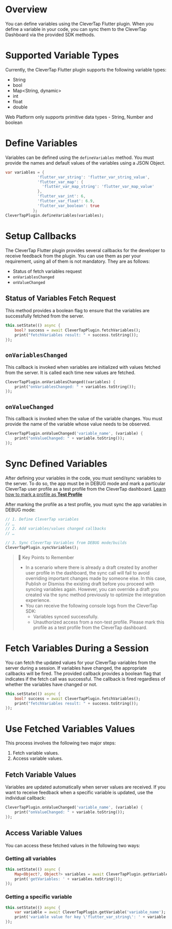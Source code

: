 # Overview
You can define variables using the CleverTap Flutter plugin. When you define a variable in your code, you can sync them to the CleverTap Dashboard via the provided SDK methods.

# Supported Variable Types

Currently, the CleverTap Flutter plugin supports the following variable types:

- String
- bool
- Map<String, dynamic>
- int
- float
- double

Web Platform only supports primitive data types - String, Number and boolean

# Define Variables

Variables can be defined using the `defineVariables` method. You must provide the names and default values of the variables using a JSON Object. 

```Dart
var variables = {
              'flutter_var_string': 'flutter_var_string_value',
              'flutter_var_map': {
                'flutter_var_map_string': 'flutter_var_map_value'
              },
              'flutter_var_int': 6,
              'flutter_var_float': 6.9,
              'flutter_var_boolean': true
            };
CleverTapPlugin.defineVariables(variables);
```

# Setup Callbacks

The CleverTap Flutter plugin provides several callbacks for the developer to receive feedback from the plugin. You can use them as per your requirement, using all of them is not mandatory. They are as follows:

- Status of fetch variables request
- `onVariablesChanged`
- `onValueChanged`

## Status of Variables Fetch Request

This method provides a boolean flag to ensure that the variables are successfully fetched from the server.

```Dart
this.setState(() async {
    bool? success = await CleverTapPlugin.fetchVariables();
    print("fetchVariables result: " + success.toString());
});
```

## `onVariablesChanged`

This callback is invoked when variables are initialized with values fetched from the server. It is called each time new values are fetched.

```Dart
CleverTapPlugin.onVariablesChanged((variables) {
    print("onVariablesChanged: " + variables.toString());
});
```

## `onValueChanged`

This callback is invoked when the value of the variable changes. You must provide the name of the variable whose value needs to be observed.

```Dart
CleverTapPlugin.onValueChanged('variable_name', (variable) {
    print("onValueChanged: " + variable.toString());
});
```

# Sync Defined Variables

After defining your variables in the code, you must send/sync variables to the server. To do so, the app must be in DEBUG mode and mark a particular CleverTap user profile as a test profile from the CleverTap dashboard. [Learn how to mark a profile as **Test Profile**](https://developer.clevertap.com/docs/concepts-user-profiles#mark-a-user-profile-as-a-test-profile)

After marking the profile as a test profile, you must sync the app variables in DEBUG mode:

```Dart
// 1. Define CleverTap variables 
// …
// 2. Add variables/values changed callbacks
// …

// 3. Sync CleverTap Variables from DEBUG mode/builds
CleverTapPlugin.syncVariables();
```

> 📘 Key Points to Remember
> 
> - In a scenario where there is already a draft created by another user profile in the dashboard, the sync call will fail to avoid overriding important changes made by someone else. In this case, Publish or Dismiss the existing draft before you proceed with syncing variables again. However, you can override a draft you created via the sync method previously to optimize the integration experience.
> - You can receive the following console logs from the CleverTap SDK:
>   - Variables synced successfully.
>   - Unauthorized access from a non-test profile. Please mark this profile as a test profile from the CleverTap dashboard.

# Fetch Variables During a Session

You can fetch the updated values for your CleverTap variables from the server during a session. If variables have changed, the appropriate callbacks will be fired. The provided callback provides a boolean flag that indicates if the fetch call was successful. The callback is fired regardless of whether the variables have changed or not.

```Dart
this.setState(() async {
    bool? success = await CleverTapPlugin.fetchVariables();
    print("fetchVariables result: " + success.toString());
});
```

# Use Fetched Variables Values

This process involves the following two major steps:

1. Fetch variable values.
2. Access variable values.

## Fetch Variable Values

Variables are updated automatically when server values are received. If you want to receive feedback when a specific variable is updated, use the individual callback:

```Dart
CleverTapPlugin.onValueChanged('variable_name', (variable) {
    print("onValueChanged: " + variable.toString());
});
```

## Access Variable Values

You can access these fetched values in the following two ways:

### Getting all variables

```Dart
this.setState(() async {
    Map<Object?, Object?> variables = await CleverTapPlugin.getVariables();
    print('getVariables: ' + variables.toString());
});
```

### Getting a specific variable

```Dart
this.setState(() async {
    var variable = await CleverTapPlugin.getVariable('variable_name');
    print('variable value for key \'flutter_var_string\': ' + variable.toString());
});
```
